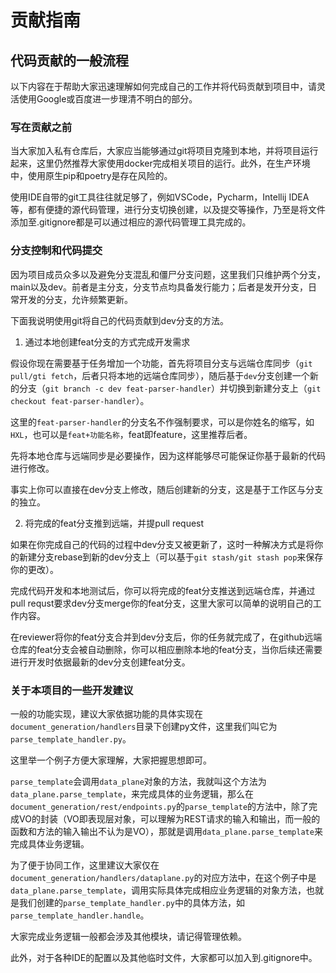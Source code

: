 # 贡献指南

## 代码贡献的一般流程

以下内容在于帮助大家迅速理解如何完成自己的工作并将代码贡献到项目中，请灵活使用Google或百度进一步理清不明白的部分。

### 写在贡献之前
 
当大家加入私有仓库后，大家应当能够通过git将项目克隆到本地，并将项目运行起来，这里仍然推荐大家使用docker完成相关项目的运行。此外，在生产环境中，使用原生pip和poetry是存在风险的。

使用IDE自带的git工具往往就足够了，例如VSCode，Pycharm，Intellij IDEA等，都有便捷的源代码管理，进行分支切换创建，以及提交等操作，乃至是将文件添加至.gitignore都是可以通过相应的源代码管理工具完成的。

### 分支控制和代码提交

因为项目成员众多以及避免分支混乱和僵尸分支问题，这里我们只维护两个分支，main以及dev。前者是主分支，分支节点均具备发行能力；后者是发开分支，日常开发的分支，允许频繁更新。

下面我说明使用git将自己的代码贡献到dev分支的方法。

1) 通过本地创建feat分支的方式完成开发需求

假设你现在需要基于任务增加一个功能，首先将项目分支与远端仓库同步（`git pull/gti fetch`，后者只将本地的远端仓库同步），随后基于`dev`分支创建一个新的分支（`git branch -c dev feat-parser-handler`）并切换到新建分支上（`git checkout feat-parser-handler`）。

这里的`feat-parser-handler`的分支名不作强制要求，可以是你姓名的缩写，如`HXL`，也可以是`feat+功能名称`，feat即feature，这里推荐后者。

先将本地仓库与远端同步是必要操作，因为这样能够尽可能保证你基于最新的代码进行修改。

事实上你可以直接在dev分支上修改，随后创建新的分支，这是基于工作区与分支的独立。

2) 将完成的feat分支推到远端，并提pull request

如果在你完成自己的代码的过程中dev分支又被更新了，这时一种解决方式是将你的新建分支rebase到新的dev分支上（可以基于`git stash/git stash pop`来保存你的更改）。

完成代码开发和本地测试后，你可以将完成的feat分支推送到远端仓库，并通过pull requst要求dev分支merge你的feat分支，这里大家可以简单的说明自己的工作内容。

在reviewer将你的feat分支合并到dev分支后，你的任务就完成了，在github远端仓库的feat分支会被自动删除，你可以相应删除本地的feat分支，当你后续还需要进行开发时依据最新的dev分支创建feat分支。

### 关于本项目的一些开发建议

一般的功能实现，建议大家依据功能的具体实现在`document_generation/handlers`目录下创建py文件，这里我们叫它为`parse_template_handler.py`。

这里举一个例子方便大家理解，大家把握思想即可。

`parse_template`会调用`data_plane`对象的方法，我就叫这个方法为`data_plane.parse_template`，来完成具体的业务逻辑，那么在`document_generation/rest/endpoints.py`的`parse_template`的方法中，除了完成VO的封装（VO即表现层对象，可以理解为REST请求的输入和输出，而一般的函数和方法的输入输出不认为是VO），那就是调用`data_plane.parse_template`来完成具体业务逻辑。

为了便于协同工作，这里建议大家仅在`document_generation/handlers/dataplane.py`的对应方法中，在这个例子中是`data_plane.parse_template`，调用实际具体完成相应业务逻辑的对象方法，也就是我们创建的`parse_template_handler.py`中的具体方法，如`parse_template_handler.handle`。

大家完成业务逻辑一般都会涉及其他模块，请记得管理依赖。

此外，对于各种IDE的配置以及其他临时文件，大家都可以加入到.gitignore中。